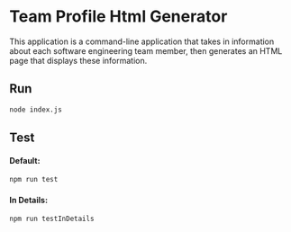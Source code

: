 # Team Profile Html Generator
This application is a command-line application that takes in information about each software engineering team member, then generates an HTML page that displays these information.

## Run
```bash
node index.js
```

## Test

#### Default:
```bash
npm run test
```
#### In Details:

```bash
npm run testInDetails
```